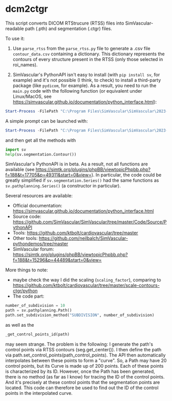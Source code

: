 # dcm2ctgr

This script converts DICOM RTStrucure (RTSS) files into SimVascular-readable path (.pth) and segmentation (.ctgr) files.

To use it:
1) Use `parse_rtss` from the `parse_rtss.py` file to generate a .csv file `contour_data.csv` containing a dictionary. This dictionary represents the contours of every structure present in the RTSS (only those selected in roi_names).

2) SimVascular's PythonAPI isn't easy to install (with `pip install sv`, for example) and it's not possible (I think, to check) to install a third-party package (like `pydicom`, for example). As a result, you need to run the `main.py` code with the following function (or equivalent under Linux/MacOS, see https://simvascular.github.io/documentation/python_interface.html):

```powershell
Start-Process -FilePath "C:\Program Files\SimVascular\SimVascular\2023-03-27\sv.bat" -NoNewWindow -ArgumentList "--python", "-- C:\Users\user_name\Documents\Code_python\dcm2ctgr\main.py"
```

A simple prompt can be launched with:

```powershell
Start-Process -FilePath "C:\Program Files\SimVascular\SimVascular\2023-03-27\sv.bat" --python
```
and then get all the methods with
```python
import sv
help(sv.segmentation.Contour())
```
SimVascular's PythonAPI is in beta. As a result, not all functions are available (see https://simtk.org/plugins/phpBB/viewtopicPhpbb.php?f=188&t=17705&p=49311&start=0&view=). In particular, the code could be greatly simplified if `sv.segmentation.Series()` had the same functions as `sv.pathplanning.Series()` (a constructor in particular).

Several resources are available:
- Official documentation: https://simvascular.github.io/documentation/python_interface.html
- Source code: https://github.com/SimVascular/SimVascular/tree/master/Code/Source/PythonAPI
- Tools: https://github.com/ktbolt/cardiovascular/tree/master
- Other tools: https://github.com/neilbalch/SimVascular-pythondemos/tree/master
- SimVascular forum: https://simtk.org/plugins/phpBB/viewtopicPhpbb.php?f=188&t=15296&p=44489&start=0&view=

More things to note:

- maybe check the way I did the scaling (`scaling_factor`), comparing to https://github.com/ktbolt/cardiovascular/tree/master/scale-contours-ctgr/python
- The code part:
```python
number_of_subdivision = 10
path = sv.pathplanning.Path()
path.set_subdivision_method("SUBDIVISION", number_of_subdivision)
```
as well as the
```python
_get_control_points_id(path)
```

may seem strange. The problem is the following: I generate the path's control points via RTSS contours (seg.get_center()). I then define the path via path.set_control_points(path_control_points). The API then automatically interpolates between these points to form a "curve". So, a Path may have 20 control points, but its Curve is made up of 200 points. Each of these points is characterized by its ID. However, once the Path has been generated, there is no method (as far as I know) for tracing the ID of the control points. And it's precisely at these control points that the segmentation points are located. This code can therefore be used to find out the ID of the control points in the interpolated curve.  